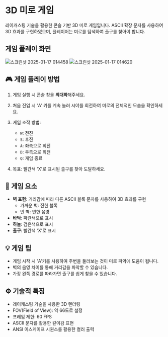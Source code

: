 ﻿# 3D 미로 게임

레이캐스팅 기술을 활용한 콘솔 기반 3D 미로 게임입니다. ASCII 확장 문자를 사용하여 3D 효과를 구현하였으며, 플레이어는 미로를 탐색하여 출구를 찾아야 합니다.


## 게임 플레이 화면
![스크린샷 2025-01-17 014458](https://github.com/user-attachments/assets/aeb7a94e-217a-4ac7-a780-e0b3fa3a0215)
![스크린샷 2025-01-17 014620](https://github.com/user-attachments/assets/6b178a72-60ad-45ee-bd27-407102f55e52)

## 🎮 게임 플레이 방법

1. 게임 실행 시 콘솔 창을 **최대화**해주세요.
2. 처음 진입 시 'A' 키를 계속 눌러 시야를 회전하여 미로의 전체적인 모습을 확인하세요.
3. 게임 조작 방법:
   - `W`: 전진
   - `S`: 후진
   - `A`: 좌측으로 회전
   - `D`: 우측으로 회전
   - `Q`: 게임 종료

4. 목표: 빨간색 'X'로 표시된 출구를 찾아 도달하세요.

## 🎯 게임 요소

- **벽 표현**: 거리감에 따라 다른 ASCII 블록 문자를 사용하여 3D 효과를 구현
  - 가까운 벽: 진한 블록
  - 먼 벽: 연한 음영
- **바닥**: 파란색으로 표시
- **하늘**: 검은색으로 표시
- **출구**: 빨간색 'X'로 표시

## 💡 게임 팁

- 게임 시작 시 'A'키를 사용하여 주변을 둘러보는 것이 미로 파악에 도움이 됩니다.
- 벽의 음영 차이를 통해 거리감을 파악할 수 있습니다.
- 가장 왼쪽 경로를 따라가면 출구를 쉽게 찾을 수 있습니다.

## ⚙️ 기술적 특징

- 레이캐스팅 기술을 사용한 3D 렌더링
- FOV(Field of View): 약 66도로 설정
- 프레임 제한: 60 FPS
- ASCII 문자를 활용한 깊이감 표현
- ANSI 이스케이프 시퀀스를 활용한 컬러 출력
